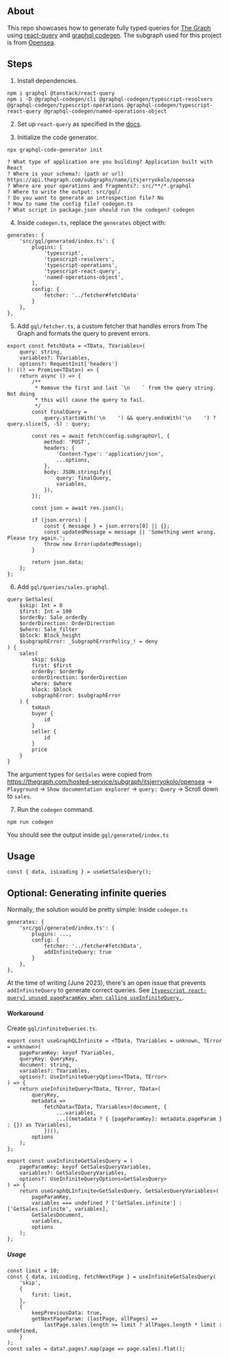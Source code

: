 ## About
This repo showcases how to generate fully typed queries for [The Graph](https://thegraph.com/) using [react-query](https://tanstack.com/query/v3/) and [graphql codegen](https://the-guild.dev/graphql/codegen).
The subgraph used for this project is from [Opensea](https://thegraph.com/hosted-service/subgraph/itsjerryokolo/opensea).

## Steps

1. Install dependencies.
```
npm i graphql @tanstack/react-query
npm i -D @graphql-codegen/cli @graphql-codegen/typescript-resolvers @graphql-codegen/typescript-operations @graphql-codegen/typescript-react-query @graphql-codegen/named-operations-object
```

2. Set up `react-query` as specified in the [docs](https://tanstack.com/query/v4/docs/react/quick-start).

3. Initialize the code generator.
```
npx graphql-code-generator init
```
```
? What type of application are you building? Application built with React
? Where is your schema?: (path or url) https://api.thegraph.com/subgraphs/name/itsjerryokolo/opensea
? Where are your operations and fragments?: src/**/*.graphql
? Where to write the output: src/gql/
? Do you want to generate an introspection file? No
? How to name the config file? codegen.ts
? What script in package.json should run the codegen? codegen
```

4. Inside `codegen.ts`, replace the `generates` object with:
```
generates: {
    'src/gql/generated/index.ts': {
        plugins: [
            'typescript',
            'typescript-resolvers',
            'typescript-operations',
            'typescript-react-query',
            'named-operations-object',
        ],
        config: {
            fetcher: '../fetcher#fetchData'
        }
    },
},
```

5. Add `gql/fetcher.ts`, a custom fetcher that handles errors from The Graph and formats the query to prevent errors.

```
export const fetchData = <TData, TVariables>(
    query: string,
    variables?: TVariables,
    options?: RequestInit['headers']
): (() => Promise<TData>) => {
    return async () => {
        /**
         * Remove the first and last `\n    ` from the query string. Not doing
         * this will cause the query to fail.
         */
        const finalQuery =
            query.startsWith('\n    ') && query.endsWith('\n    ') ? query.slice(5, -5) : query;

        const res = await fetch(config.subgraphUrl, {
            method: 'POST',
            headers: {
                'Content-Type': 'application/json',
                ...options,
            },
            body: JSON.stringify({
                query: finalQuery,
                variables,
            }),
        });

        const json = await res.json();

        if (json.errors) {
            const { message } = json.errors[0] || {};
            const updatedMessage = message || 'Something went wrong. Please try again.';
            throw new Error(updatedMessage);
        }

        return json.data;
    };
};
```

6. Add `gql/queries/sales.graphql`.

```
query GetSales(
    $skip: Int = 0
    $first: Int = 100
    $orderBy: Sale_orderBy
    $orderDirection: OrderDirection
    $where: Sale_filter
    $block: Block_height
    $subgraphError: _SubgraphErrorPolicy_! = deny
) {
    sales(
        skip: $skip
        first: $first
        orderBy: $orderBy
        orderDirection: $orderDirection
        where: $where
        block: $block
        subgraphError: $subgraphError
    ) {
        txHash
        buyer {
            id
        }
        seller {
            id
        }
        price
    }
}

```

The argument types for `GetSales` were copied from https://thegraph.com/hosted-service/subgraph/itsjerryokolo/opensea -> `Playground` -> `Show documentation explorer` -> `query: Query` -> Scroll down to `sales`.

7. Run the `codegen` command.

```
npm run codegen
```

You should see the output inside `gql/generated/index.ts`

## Usage

```
const { data, isLoading } = useGetSalesQuery();
```

## Optional: Generating infinite queries

Normally, the solution would be pretty simple:
Inside `codegen.ts`
```
generates: {
    'src/gql/generated/index.ts': {
        plugins: ...,
        config: {
            fetcher: '../fetcher#fetchData',
            addInfiniteQuery: true
        }
    },
},
```

At the time of writing (June 2023), there's an open issue that prevents `addInfiniteQuery` to generate correct queries. See [`[typescript react-query] unused pageParamKey when calling useInfiniteQuery.`](https://github.com/dotansimha/graphql-code-generator-community/issues/174).

#### Workaround
Create `gql/infiniteQueries.ts`.

```
export const useGraphQLInfinite = <TData, TVariables = unknown, TError = unknown>(
    pageParamKey: keyof TVariables,
    queryKey: QueryKey,
    document: string,
    variables?: TVariables,
    options?: UseInfiniteQueryOptions<TData, TError>
) => {
    return useInfiniteQuery<TData, TError, TData>(
        queryKey,
        metadata =>
            fetchData<TData, TVariables>(document, {
                ...variables,
                ...((metadata ? { [pageParamKey]: metadata.pageParam } : {}) as TVariables),
            })(),
        options
    );
};

export const useInfiniteGetSalesQuery = (
    pageParamKey: keyof GetSalesQueryVariables,
    variables?: GetSalesQueryVariables,
    options?: UseInfiniteQueryOptions<GetSalesQuery>
) => {
    return useGraphQLInfinite<GetSalesQuery, GetSalesQueryVariables>(
        pageParamKey,
        variables === undefined ? ['GetSales.infinite'] : ['GetSales.infinite', variables],
        GetSalesDocument,
        variables,
        options
    );
};
```

##### Usage

```
const limit = 10;
const { data, isLoading, fetchNextPage } = useInfiniteGetSalesQuery(
    'skip',
    {
        first: limit,
    },
    {
        keepPreviousData: true,
        getNextPageParam: (lastPage, allPages) =>
            lastPage.sales.length >= limit ? allPages.length * limit : undefined,
    }
);
const sales = data?.pages?.map(page => page.sales).flat();
```
